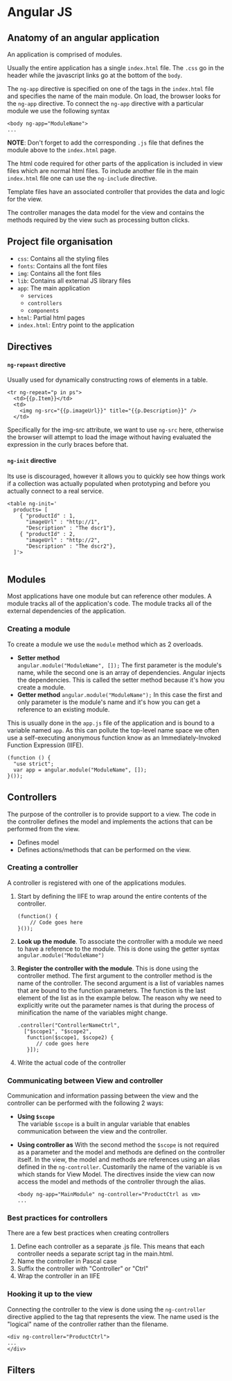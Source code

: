 # Angular JS

## Anatomy of an angular application
An application is comprised of modules.

Usually the entire application has a single `index.html` file. The `.css` go in the header while the javascript links go at the bottom of the `body`.

The `ng-app` directive is specified on one of the tags in the `index.html` file and specifies the name of the main module. On load, the browser looks for the `ng-app` directive. To connect the `ng-app` directive with a particular module we use the following syntax
  
  ```
  <body ng-app="ModuleName">
  ...
  ```

**NOTE**: Don't forget to add the corresponding `.js` file that defines the module above to the `index.html` page. 
  
The html code required for other parts of the application is included in view files which are normal html files. To include another file in the main `index.html` file one can use the `ng-include` directive.

Template files have an associated controller that provides the data and logic for the view.

The controller manages the data model for the view and contains the methods required by the view such as processing button clicks.


## Project file organisation
* `css`: Contains all the styling files
* `fonts`: Contains all the font files
* `img`: Contains all the font files
* `lib`: Contains all external JS library files
* `app`: The main application
  * `services`
  * `controllers`
  * `components`   
* `html`: Partial html pages
* `index.html`: Entry point to the application

## Directives
#### `ng-repeast` directive
Usually used for dynamically constructing rows of elements in a table.

```
<tr ng-repeat="p in ps">
  <td>{{p.Item}}</td>
  <td>
    <img ng-src="{{p.imageUrl}}" title="{{p.Description}}" />
  </td>
```
Specifically for the img-src attribute, we want to use `ng-src` here, otherwise the browser will attempt to load the image without having evaluated the expression in the curly braces before that.

#### `ng-init` directive
Its use is discouraged, however it allows you to quickly see how things work if a collection was actually populated when prototyping and before you actually connect to a real service.

```
<table ng-init='
  products= [
    { "productId" : 1,
      "imageUrl" : "http://1",
      "Description" : "The dscr1"},
    { "productId" : 2,
      "imageUrl" : "http://2",
      "Description" : "The dscr2"},
  ]'>
  
```
## Modules
Most applications have one module but can reference other modules.
A module tracks all of the application's code.
The module tracks all of the external dependencies of the application.

### Creating a module
To create a module we use the `module` method which as 2 overloads.

* **Setter method**  
    `angular.module("ModuleName", []);` The first parameter is the module's name, while the second one is an array of dependencies. Angular injects the dependencies. This is called the setter method because it's how you create a module.
* **Getter method**
    `angular.module("ModuleName");` In this case the first and only parameter is the module's name and it's how you can get a reference to an existing module.

This is usually done in the `app.js` file of the application and is bound to a variable named `app`. As this can pollute the top-level name space we often use a self-executing anonymous function know as an Immediately-Invoked Function Expression (IIFE).

```
(function () {
  "use strict";
  var app = angular.module("ModuleName", []);
}());
```

## Controllers
The purpose of the controller is to provide support to a view. The code in the controller defines the model and implements the actions that can be performed from the view.
* Defines model
* Defines actions/methods that can be performed on the view.

### Creating a controller
A controller is registered with one of the applications modules.

1) Start by defining the IIFE to wrap around the entire contents of the controller.
    ```
    (function() {
        // Code goes here
    }());
    ```

2) **Look up the module**. To associate the controller with a module we need to have a reference to the module. This is done using the getter syntax `angular.module("ModuleName")`
3) **Register the controller with the module**. This is done using the controller method. The first argument to the controller method is the name of the controller. The second argument is a list of variables names that are bound to the function parameters. The function is the last element of the list as in the example below. The reason why we need to explicitly write out the parameter names is that during the process of minification the name of the variables might change.
        
    ```
    .controller("ControllerNameCtrl", 
      ["$scope1", "$scope2",
       function($scope1, $scope2) {
          // code goes here
       }]);
    ```

4) Write the actual code of the controller

### Communicating between View and controller
Communication and information passing between the view and the controller can be performed with the following 2 ways:
* **Using `$scope`**  
  The variable `$scope` is a built in angular variable that enables communication between the view and the controller.
  
* **Using controller as**
  With the second method the `$scope` is not required as a parameter and the model and methods are defined on the controller itself. In the view, the model and methods are references using an alias defined in the `ng-controller`. Customarily the name of the variable is `vm` which stands for View Model. The directives inside the view can now access the model and methods of the controller through the alias.
  
  ```
  <body ng-app="MainModule" ng-controller="ProductCtrl as vm>
  ...
  ```


### Best practices for controllers
There are a few best practices when creating controllers
1) Define each controller as a separate .js file. This means that each controller needs a separate script tag in the main.html. 
2) Name the controller in Pascal case
3) Suffix the controller with "Controller" or "Ctrl"
4) Wrap the controller in an IIFE

### Hooking it up to the view
Connecting the controller to the view is done using the `ng-controller` directive applied to the tag that represents the view. The name used is the "logical" name of the controller rather than the filename.

```
<div ng-controller="ProductCtrl">
... 
</div>
```
 

## Filters
